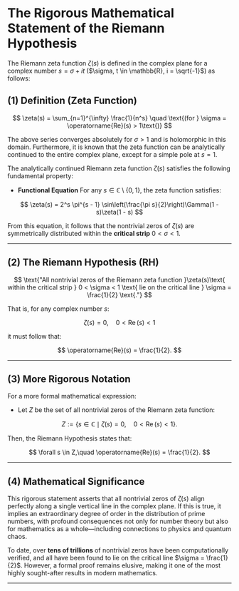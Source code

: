 # **The Rigorous Mathematical Statement of the Riemann Hypothesis**

The Riemann zeta function $\zeta(s)$ is defined in the complex plane for a complex number $s = \sigma + it$ ($\sigma, t \in \mathbb{R}, i = \sqrt{-1}$) as follows:

## **(1) Definition (Zeta Function)**

$$
\zeta(s) = \sum_{n=1}^{\infty} \frac{1}{n^s} \quad \text{(for } \sigma = \operatorname{Re}(s) > 1\text{)}
$$

The above series converges absolutely for $\sigma > 1$ and is holomorphic in this domain. Furthermore, it is known that the zeta function can be analytically continued to the entire complex plane, except for a simple pole at $s = 1$.

The analytically continued Riemann zeta function $\zeta(s)$ satisfies the following fundamental property:

- **Functional Equation**
  For any $s \in \mathbb{C} \setminus \{0,1\}$, the zeta function satisfies:

$$
\zeta(s) = 2^s \pi^{s - 1} \sin\left(\frac{\pi s}{2}\right)\Gamma(1 - s)\zeta(1 - s)
$$

From this equation, it follows that the nontrivial zeros of $\zeta(s)$ are symmetrically distributed within the **critical strip** $0 < \sigma < 1$.

---

## **(2) The Riemann Hypothesis (RH)**

$$
\text{"All nontrivial zeros of the Riemann zeta function }\zeta(s)\text{ within the critical strip } 0 < \sigma < 1 \text{ lie on the critical line } \sigma = \frac{1}{2} \text{."}
$$

That is, for any complex number $s$:

$$
\zeta(s) = 0, \quad 0 < \operatorname{Re}(s) < 1
$$

it must follow that:

$$
\operatorname{Re}(s) = \frac{1}{2}.
$$

---

## **(3) More Rigorous Notation**

For a more formal mathematical expression:

- Let $Z$ be the set of all nontrivial zeros of the Riemann zeta function:

$$
Z := \{ s \in \mathbb{C} \mid \zeta(s) = 0,\quad 0 < \operatorname{Re}(s) < 1 \}.
$$

Then, the Riemann Hypothesis states that:

$$
\forall s \in Z,\quad \operatorname{Re}(s) = \frac{1}{2}.
$$

---

## **(4) Mathematical Significance**

This rigorous statement asserts that all nontrivial zeros of $\zeta(s)$ align perfectly along a single vertical line in the complex plane. If this is true, it implies an extraordinary degree of order in the distribution of prime numbers, with profound consequences not only for number theory but also for mathematics as a whole—including connections to physics and quantum chaos.

To date, over **tens of trillions** of nontrivial zeros have been computationally verified, and all have been found to lie on the critical line $\sigma = \frac{1}{2}$. However, a formal proof remains elusive, making it one of the most highly sought-after results in modern mathematics.

---
